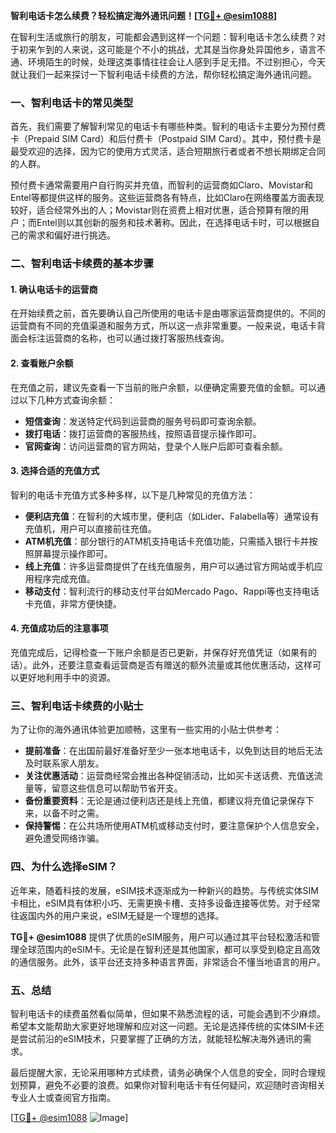 **智利电话卡怎么续费？轻松搞定海外通讯问题！[[TG💪+ @esim1088](https://t.me/s/esim1088)]**

在智利生活或旅行的朋友，可能都会遇到这样一个问题：智利电话卡怎么续费？对于初来乍到的人来说，这可能是个不小的挑战，尤其是当你身处异国他乡，语言不通、环境陌生的时候，处理这类事情往往会让人感到手足无措。不过别担心，今天就让我们一起来探讨一下智利电话卡续费的方法，帮你轻松搞定海外通讯问题。

### 一、智利电话卡的常见类型

首先，我们需要了解智利常见的电话卡有哪些种类。智利的电话卡主要分为预付费卡（Prepaid SIM Card）和后付费卡（Postpaid SIM Card）。其中，预付费卡是最受欢迎的选择，因为它的使用方式灵活，适合短期旅行者或者不想长期绑定合同的人群。

预付费卡通常需要用户自行购买并充值，而智利的运营商如Claro、Movistar和Entel等都提供这样的服务。这些运营商各有特点，比如Claro在网络覆盖方面表现较好，适合经常外出的人；Movistar则在资费上相对优惠，适合预算有限的用户；而Entel则以其创新的服务和技术著称。因此，在选择电话卡时，可以根据自己的需求和偏好进行挑选。

### 二、智利电话卡续费的基本步骤

#### 1. 确认电话卡的运营商

在开始续费之前，首先要确认自己所使用的电话卡是由哪家运营商提供的。不同的运营商有不同的充值渠道和服务方式，所以这一点非常重要。一般来说，电话卡背面会标注运营商的名称，也可以通过拨打客服热线查询。

#### 2. 查看账户余额

在充值之前，建议先查看一下当前的账户余额，以便确定需要充值的金额。可以通过以下几种方式查询余额：

- **短信查询**：发送特定代码到运营商的服务号码即可查询余额。
- **拨打电话**：拨打运营商的客服热线，按照语音提示操作即可。
- **官网查询**：访问运营商的官方网站，登录个人账户后即可查看余额。

#### 3. 选择合适的充值方式

智利的电话卡充值方式多种多样，以下是几种常见的充值方法：

- **便利店充值**：在智利的大城市里，便利店（如Lider、Falabella等）通常设有充值机，用户可以直接前往充值。
- **ATM机充值**：部分银行的ATM机支持电话卡充值功能，只需插入银行卡并按照屏幕提示操作即可。
- **线上充值**：许多运营商提供了在线充值服务，用户可以通过官方网站或手机应用程序完成充值。
- **移动支付**：智利流行的移动支付平台如Mercado Pago、Rappi等也支持电话卡充值，非常方便快捷。

#### 4. 充值成功后的注意事项

充值完成后，记得检查一下账户余额是否已更新，并保存好充值凭证（如果有的话）。此外，还要注意查看运营商是否有赠送的额外流量或其他优惠活动，这样可以更好地利用手中的资源。

### 三、智利电话卡续费的小贴士

为了让你的海外通讯体验更加顺畅，这里有一些实用的小贴士供参考：

- **提前准备**：在出国前最好准备好至少一张本地电话卡，以免到达目的地后无法及时联系家人朋友。
- **关注优惠活动**：运营商经常会推出各种促销活动，比如买卡送话费、充值送流量等，留意这些信息可以帮助节省开支。
- **备份重要资料**：无论是通过便利店还是线上充值，都建议将充值记录保存下来，以备不时之需。
- **保持警惕**：在公共场所使用ATM机或移动支付时，要注意保护个人信息安全，避免遭受网络诈骗。

### 四、为什么选择eSIM？

近年来，随着科技的发展，eSIM技术逐渐成为一种新兴的趋势。与传统实体SIM卡相比，eSIM具有体积小巧、无需更换卡槽、支持多设备连接等优势。对于经常往返国内外的用户来说，eSIM无疑是一个理想的选择。

**TG💪+ @esim1088** 提供了优质的eSIM服务，用户可以通过其平台轻松激活和管理全球范围内的eSIM卡。无论是在智利还是其他国家，都可以享受到稳定且高效的通信服务。此外，该平台还支持多种语言界面，非常适合不懂当地语言的用户。

### 五、总结

智利电话卡的续费虽然看似简单，但如果不熟悉流程的话，可能会遇到不少麻烦。希望本文能帮助大家更好地理解和应对这一问题。无论是选择传统的实体SIM卡还是尝试前沿的eSIM技术，只要掌握了正确的方法，就能轻松解决海外通讯的需求。

最后提醒大家，无论采用哪种方式续费，请务必确保个人信息的安全，同时合理规划预算，避免不必要的浪费。如果你对智利电话卡有任何疑问，欢迎随时咨询相关专业人士或查阅官方指南。

[[TG💪+ @esim1088](https://t.me/s/esim1088) ![Image](https://i.postimg.cc/4NQfJmqS/Snipaste-2025-05-13-00-14-12.png)]
